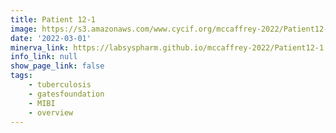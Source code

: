 ```yaml
---
title: Patient 12-1
image: https://s3.amazonaws.com/www.cycif.org/mccaffrey-2022/Patient12-1/CD45_13__CD45/0_0_0.jpg
date: '2022-03-01'
minerva_link: https://labsyspharm.github.io/mccaffrey-2022/Patient12-1
info_link: null
show_page_link: false
tags:
    - tuberculosis
    - gatesfoundation
    - MIBI
    - overview
---
```

